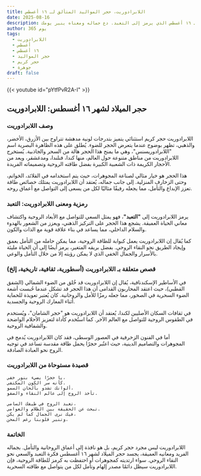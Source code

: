 ```yaml
---
title: اللابرادوريت، حجر المواليد المتألق لـ ١٦ أغسطس
date: 2025-08-16
description: اشعر بأهمية اللابرادوريت، حجر المواليد لـ ١٦ أغسطس الذي يرمز إلى التعبد. دع جماله ومعناه ينير يومك.
author: 365 يوم
tags:
  - اللابرادوريت
  - أغسطس
  - ١٦ أغسطس
  - حجر المواليد
  - حجر كريم
  - جوهرة
draft: false
---
```


{{< youtube id="pYtfPvR2A-I" >}}

## حجر الميلاد لشهر ١٦ أغسطس: اللابرادوريت

### وصف اللابرادوريت

اللابرادوريت حجر كريم استثنائي يتميز بتدرجات لونية مدهشة تتراوح بين الأزرق، الأخضر، والذهبي، تظهر بوضوح عندما يتعرض الحجر للضوء. يُطلق على هذه الظاهرة البصرية اسم "اللابرادوريسنس"، وهي ما يمنح هذا الحجر هالة من السحر والجاذبية. يُستخرج اللابرادوريت من مناطق متنوعة حول العالم، منها كندا، فنلندا، ومدغشقر، ويعد من الأحجار الكريمة ذات الشعبية الكبيرة بفضل طاقته الروحية وتصميماته الفريدة.

هذا الحجر هو خيار مثالي لصناعة المجوهرات، حيث يتم استخدامه في القلائد، الخواتم، وحتى الزخارف المنزلية. إلى جانب جماله، يُعتقد أن اللابرادوريت يمتلك خصائص طاقة تعزز الإبداع والتأمل، مما يجعله رفيقًا مثاليًا لكل من يسعى إلى التواصل مع أعماق روحه.

### رمزية ومعنى اللابرادوريت: التعبد

يرمز اللابرادوريت إلى **"التعبد"**، فهو يمثل السعي للتواصل مع الأبعاد الروحية واكتشاف معاني الحياة العميقة. يشجع هذا الحجر على التركيز الذهني، ويعزز من الشعور بالهدوء والسلام الداخلي، مما يساعد في بناء علاقة قوية مع الذات والكون.

كما يُقال إن اللابرادوريت يعمل كبوابة للطاقة الروحية، مما يمكن حامله من التأمل بعمق وإيجاد الطريق نحو النقاء الروحي. بفضل بريقه المتغير، يرمز أيضًا إلى أن الحياة مليئة بالأسرار والجمال الخفي الذي لا يمكن رؤيته إلا من خلال التأمل والوعي.

### قصص متعلقة بـ اللابرادوريت (أسطورية، ثقافية، تاريخية، إلخ)

في الأساطير الإسكندنافية، يُقال إن اللابرادوريت قد خُلق من الضوء الشمالي (الشفق القطبي)، حيث اعتقد المحاربون القدامى أن هذا الحجر قد تشكل عندما حُبست أشعة الضوء السحرية في الصخور، مما جعله رمزًا للأمل والروحانية. كان يُعتبر تعويذة للحماية أثناء المعارك الروحية والجسدية.

في ثقافات السكان الأصليين لكندا، يُعتقد أن اللابرادوريت هو "حجر الشامان"، ويُستخدم في الطقوس الروحية للتواصل مع العالم الآخر. كما استُخدم كأداة لتعزيز الأحلام الواضحة والشفافية الروحية.

أما في الفنون الزخرفية في العصور الوسطى، فقد كان اللابرادوريت يُدمج في المجوهرات والتصاميم الدينية، حيث اعتُبر حجرًا يحمل طاقة مقدسة تساعد في توجيه الروح نحو العبادة الصادقة.

### قصيدة مستوحاة من اللابرادوريت

```
يا حجرًا يضيء بنور خفي،  
كأنه سر الكون المكتفي.  
ألوانك تشدو بألحان السمو،  
تأخذ الروح إلى عالم النقاء والصفو.

تعبد الروح في طيفك السامي،  
تبحث عن الحقيقة بين الظلام والعوامي.  
فيك نرى الجمال كما لم يكن،  
وتنير قلوبنا رغم المحن.
```

### الخاتمة

اللابرادوريت ليس مجرد حجر كريم، بل هو نافذة إلى أعماق الروحانية والتأمل. بجماله الفريد ومعانيه العميقة، يجسد حجر الميلاد لشهر ١٦ أغسطس فكرة التعبد والسعي نحو النقاء الروحي. سواء ارتديته كمجوهرات أو احتفظت به كرمز للطاقة الروحية، فإن اللابرادوريت سيظل دائمًا مصدر إلهام وتأمل لكل من يتواصل مع طاقته السحرية.